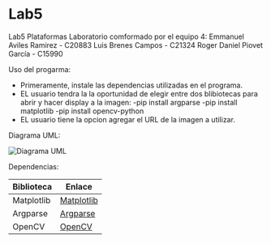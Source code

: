 # Lab5
Lab5 Plataformas
Laboratorio comformado por el equipo 4:
Emmanuel Aviles Ramirez - C20883
Luis Brenes Campos - C21324 
Roger Daniel Piovet García - C15990

Uso del progarma:

- Primeramente, instale las dependencias utilizadas en el programa.
- EL usuario tendra la la oportunidad de elegir entre dos blibiotecas para abrir y hacer display a la imagen:
	-pip install argparse
	-pip install matplotlib
	-pip install opencv-python
- EL usuario tiene la opcion agregar el URL de la imagen a utilizar.

Diagrama UML:

![Diagrama UML](https://github.com/BraiderZ/Lab5/blob/feature/diagrama_UML/DiagramaUML.drawio.png?raw=true)

Dependencias:

| Biblioteca   | Enlace                                             |
|--------------|----------------------------------------------------|
| Matplotlib   | [Matplotlib](https://matplotlib.org/)             |
| Argparse     | [Argparse](https://docs.python.org/3/library/argparse.html) |
| OpenCV       | [OpenCV](https://opencv.org/)                     |
